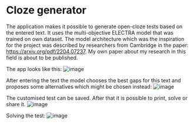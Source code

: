 # Cloze generator

The application makes it possible to generate open-cloze tests based on the entered text. It uses the multi-objective ELECTRA model that was trained on own dataset. The model architecture which was the inspiration for the project was described by researchers from Cambridge in the paper: https://arxiv.org/pdf/2204.07237. My own paper about my research in this field is about to be published.

The app looks like this:
![image](https://github.com/user-attachments/assets/56a50d62-f3de-4b97-9d4f-04192f6f56e7)

After entering the text the model chooses the best gaps for this text and proposes some alternatives which might be chosen instead:
![image](https://github.com/user-attachments/assets/7c988a2d-7349-47ee-9541-5b8544d35767)

The customised test can be saved. After that it is possible to print, solve or share it.
![image](https://github.com/user-attachments/assets/4c1adf0e-d53d-4362-99b0-7c3a9cc67899)

Solving the test:
![image](https://github.com/user-attachments/assets/eb14ef24-a2ed-4255-b222-d7f4da404bc8)
